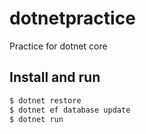 # dotnetpractice
Practice for dotnet core

## Install and run

```sh
$ dotnet restore
$ dotnet ef database update
$ dotnet run
```
